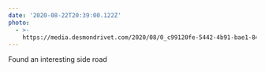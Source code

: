 ```yaml
---
date: '2020-08-22T20:39:00.122Z'
photo:
  - >-
    https://media.desmondrivet.com/2020/08/0_c99120fe-5442-4b91-bae1-84d23a1745cb.jpg
---
```


Found an interesting side road
